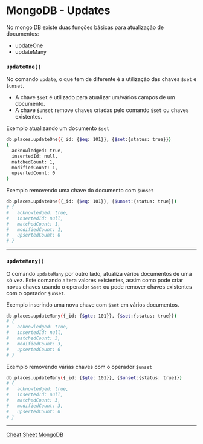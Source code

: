 # MongoDB - Updates

No mongo DB existe duas funções básicas para atualização de documentos:
- updateOne
- updateMany

### `updateOne()`

No comando `update`, o que tem de diferente é a utilização das chaves `$set` e `$unset`.

- A chave `$set` é utilizado para atualizar um/vários campos de um documento.
- A chave `$unset` remove chaves criadas pelo comando `$set` ou chaves existentes.

Exemplo atualizando um documento `$set`

```bash
db.places.updateOne({_id: {$eq: 101}}, {$set:{status: true}})
{
  acknowledged: true,
  insertedId: null,
  matchedCount: 1,
  modifiedCount: 1,
  upsertedCount: 0
}
```

Exemplo removendo uma chave do documento com `$unset`

```bash
db.places.updateOne({_id: {$eq: 101}}, {$unset:{status: true}})
# {
#   acknowledged: true,
#   insertedId: null,
#   matchedCount: 1,
#   modifiedCount: 1,
#   upsertedCount: 0
# }
```
---

### `updateMany()`

O comando `updateMany` por outro lado, atualiza vários documentos de uma só vez. Este comando altera valores existentes, assim como pode criar novas chaves usando o operador `$set` ou pode remover chaves existentes com o operador `$unset`.

Exemplo inserindo uma nova chave com `$set` em vários documentos.

```bash
db.places.updateMany({_id: {$gte: 101}}, {$set:{status: true}})
# {
#   acknowledged: true,
#   insertedId: null,
#   matchedCount: 3,
#   modifiedCount: 3,
#   upsertedCount: 0
# }
```


Exemplo removendo várias chaves com o operador `$unset`

```bash
db.places.updateMany({_id: {$gte: 101}}, {$unset:{status: true}})
# {
#   acknowledged: true,
#   insertedId: null,
#   matchedCount: 3,
#   modifiedCount: 3,
#   upsertedCount: 0
# }
```
---

[Cheat Sheet MongoDB](https://www.mongodb.com/developer/products/mongodb/cheat-sheet/)
